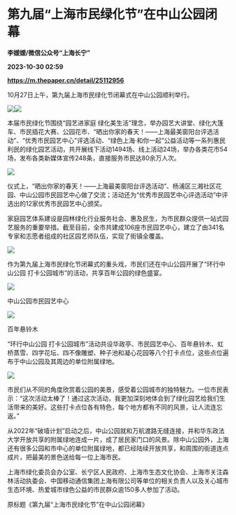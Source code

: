 # 第九届“上海市民绿化节”在中山公园闭幕
**李媛媛/微信公众号“上海长宁”**

**2023-10-30 02:59**

**https://m.thepaper.cn/detail/25112956**

10月27日上午，第九届上海市民绿化节闭幕式在中山公园顺利举行。

![](https://imagecloud.thepaper.cn/thepaper/image/276/196/141.jpg)![](https://imagecloud.thepaper.cn/thepaper/image/276/196/142.jpg)

本届市民绿化节围绕“园艺进家庭 绿化美生活”理念，举办园艺大讲堂、绿化大篷车、市民插花大赛、公园花市、“晒出你家的春天！——上海最美窗阳台评选活动”、“优秀市民园艺中心”评选活动、“绿色上海·和你一起”公益活动等一系列惠民利民的绿化园艺活动，共开展线下活动1494场、线上活动24场，举办各类花市54场，发布各类新媒体宣传248条，直接服务市民达80余万人次。

![](https://imagecloud.thepaper.cn/thepaper/image/276/196/143.jpg)

仪式上，“晒出你家的春天！——上海最美窗阳台评选活动”、杨浦区三湘社区花园、中山公园市民园艺中心做了交流；活动还为“优秀市民园艺中心评选活动”中评选出的12家优秀市民园艺中心颁奖。

家庭园艺体系建设是园林绿化行业服务社会、惠及民生，为市民群众提供一站式园艺服务的重要举措。截至目前，全市共建成106座市民园艺中心，建立了由341名专家和志愿者组成的社区园艺师队伍，实现了街镇全覆盖。

![](https://imagecloud.thepaper.cn/thepaper/image/276/196/144.jpg)

作为第九届上海市民绿化节闭幕式的重头戏，市民们还在中山公园开展了“环行中山公园 打卡公园城市”的活动，共享百年公园的绿色盛宴。

![](https://imagecloud.thepaper.cn/thepaper/image/276/196/145.jpg)

中山公园市民园艺中心

![](https://imagecloud.thepaper.cn/thepaper/image/276/196/146.jpg)

百年悬铃木

“环行中山公园 打卡公园城市”活动共设华政亭、市民园艺中心、百年悬铃木、虹桥蒸雪、四字花坛、四不像雕塑、种子池和凝心花园等八个打卡点位，这些点位遍布于中山公园及其周边的单位附属绿地。

![](https://imagecloud.thepaper.cn/thepaper/image/276/196/147.jpg)

市民们从不同的角度欣赏着公园的美景，感受着公园城市的独特魅力。一位市民表示：“这次活动太棒了！通过这次活动，我更加深刻地体会到了绿化园艺给我们生活带来的美好。这些打卡点位各有特色，每个地方都有不同的风景，让人流连忘返。”

从2022年“破墙计划”启动之后，中山公园就和万航渡路无缝连接，并和华东政法大学开放共享的附属绿地连成一片，成了居民家门口的风景。除中山公园外，上海还有很多公园和市中心的单位附属绿地，都已经陆续开放共享，和周围的街道连点成片，把最美的景色送给每一位上海市民。

上海市绿化委员会办公室、长宁区人民政府、上海市生态文化协会、上海市关注森林活动执委会、中国移动通信集团上海有限公司等单位的相关负责人以及关心城市生态环境、热爱城市绿色公益的市民群众逾150多人参加了活动。

原标题《第九届“上海市民绿化节”在中山公园闭幕》